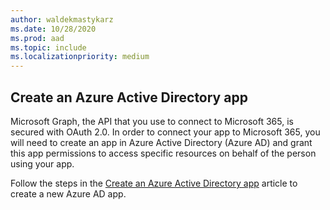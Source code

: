 ```yaml
---
author: waldekmastykarz
ms.date: 10/28/2020
ms.prod: aad
ms.topic: include
ms.localizationpriority: medium
---
```


## Create an Azure Active Directory app

Microsoft Graph, the API that you use to connect to Microsoft 365, is secured with OAuth 2.0. In order to connect your app to Microsoft 365, you will need to create an app in Azure Active Directory (Azure AD) and grant this app permissions to access specific resources on behalf of the person using your app.

Follow the steps in the [Create an Azure Active Directory app](../get-started/add-aad-app-registration.md) article to create a new Azure AD app.
